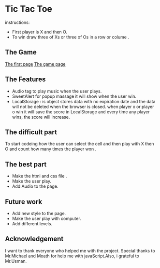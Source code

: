 


# Tic Tac Toe
 instructions:
 * First player is X and then O.
 * To win draw three of Xs or three of Os in a row or colume .

## The Game

[The first page](firstpage.png )
[The game page](secondpage.png )

## The Features 

* Audio tag to play music when the user plays.
* SweetAlert for popup massage it will show when the user win.
* LocalStorage :
is object stores data with no expiration date and the data will not be deleted when the browser is closed.
when player x or player o win it will save the score in LocalStorage and every time any player wins, the score will increase.

## The difficult part

To start codeing how the user can select the cell and then play with X then O and count how many times the player won .


## The best part 
* Make the html and css file .
* Make the user play.
* Add Audio to the page.


## Future work 
* Add new style to the page.
* Make the user play with computer.
* Add different levels.


## Acknowledgement
I want to thank everyone who helped me with the project.
Special thanks to Mr.Michael and Moath for help me with javaScript.Also, i grateful to Mr.Usman.

